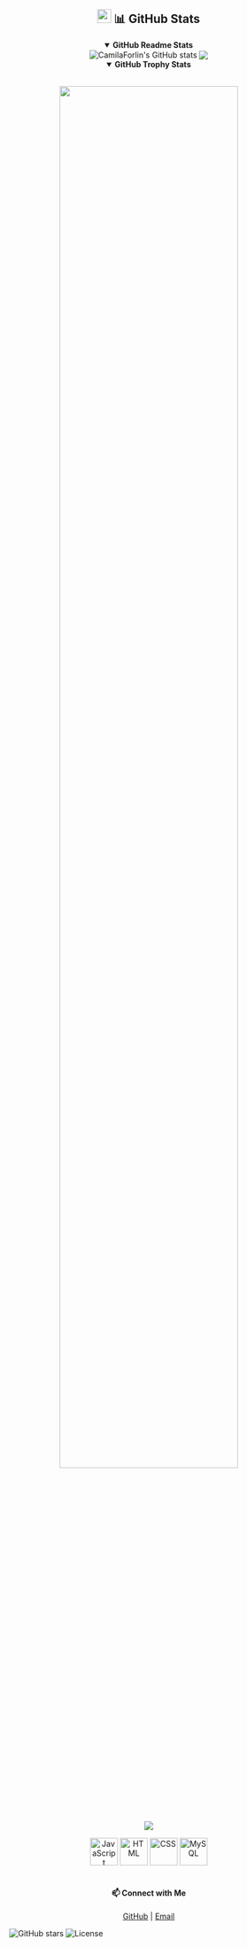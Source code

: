 <div align="center">
<h2><img src="https://media2.giphy.com/media/QssGEmpkyEOhBCb7e1/giphy.gif?cid=ecf05e47a0n3gi1bfqntqmob8g9aid1oyj2wr3ds3mg700bl&rid=giphy.gif" width ="25"> 📊 GitHub Stats</h2>
<details open><summary><b>GitHub Readme Stats</b></summary><img align="center" src="https://github-readme-stats.vercel.app/api?username=CamilaForlin&show_icons=true&include_all_commits=true&theme=buefy&hide_border=true&show=reviews,discussions_started,discussions_answered,prs_merged,prs_merged_percentage&number_format=long" alt="CamilaForlin's GitHub stats" />
<img align="center" src="https://github-readme-stats.vercel.app/api/top-langs/?username=CamilaForlin&layout=compact&theme=buefy&hide_border=true&langs_count=20"/></details>
<details open><summary><b>GitHub Trophy Stats</b></summary>
</div>
<br>

<p align="center">
  <a href="https://github.com/CamilaForlin"><img src="https://count.getloli.com/get/@:CamilaForlin?theme=rule34" width="80%"/>
</p>

<p align="center">
  <img src="https://github-profile-trophy.vercel.app/?username=CamilaForlin&theme=juicyfresh" /><a>
</p>

<div align="center">
  <img src="https://techstack-generator.vercel.app/js-icon.svg" alt="JavaScript" width="50" height="50" />
  <img src="https://techstack-generator.vercel.app/html-icon.svg" alt="HTML" width="50" height="50" />
  <img src="https://techstack-generator.vercel.app/html-icon.svg" alt="CSS" width="50" height="50" />
  <img src="https://techstack-generator.vercel.app/mysql-icon.svg" alt="MySQL" width="50" height="50" />
</div>
<br>

<div align="center">
  <h4>📫 Connect with Me</h4>
  <a href="https://github.com/CamilaForlin" target="_blank">GitHub</a> | 
  <a href="mailto:camilaforlin616@gmail.com">Email</a>
</div>

![GitHub stars](https://img.shields.io/github/stars/CamilaForlin?tab=stars.svg)
![License](https://img.shields.io/badge/license-MIT-blue.svg)
  
